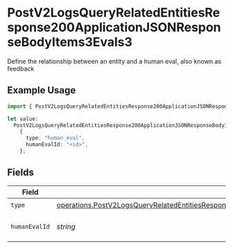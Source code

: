 # PostV2LogsQueryRelatedEntitiesResponse200ApplicationJSONResponseBodyItems3Evals3

Define the relationship between an entity and a human eval, also known as feedback

## Example Usage

```typescript
import { PostV2LogsQueryRelatedEntitiesResponse200ApplicationJSONResponseBodyItems3Evals3 } from "orq-poc-typescript-multi-env-version/models/operations";

let value:
  PostV2LogsQueryRelatedEntitiesResponse200ApplicationJSONResponseBodyItems3Evals3 =
    {
      type: "human_eval",
      humanEvalId: "<id>",
    };
```

## Fields

| Field                                                                                                                                                                                                                | Type                                                                                                                                                                                                                 | Required                                                                                                                                                                                                             | Description                                                                                                                                                                                                          |
| -------------------------------------------------------------------------------------------------------------------------------------------------------------------------------------------------------------------- | -------------------------------------------------------------------------------------------------------------------------------------------------------------------------------------------------------------------- | -------------------------------------------------------------------------------------------------------------------------------------------------------------------------------------------------------------------- | -------------------------------------------------------------------------------------------------------------------------------------------------------------------------------------------------------------------- |
| `type`                                                                                                                                                                                                               | [operations.PostV2LogsQueryRelatedEntitiesResponse200ApplicationJSONResponseBodyItems3Evals23Type](../../models/operations/postv2logsqueryrelatedentitiesresponse200applicationjsonresponsebodyitems3evals23type.md) | :heavy_check_mark:                                                                                                                                                                                                   | N/A                                                                                                                                                                                                                  |
| `humanEvalId`                                                                                                                                                                                                        | *string*                                                                                                                                                                                                             | :heavy_check_mark:                                                                                                                                                                                                   | The id of the resource                                                                                                                                                                                               |